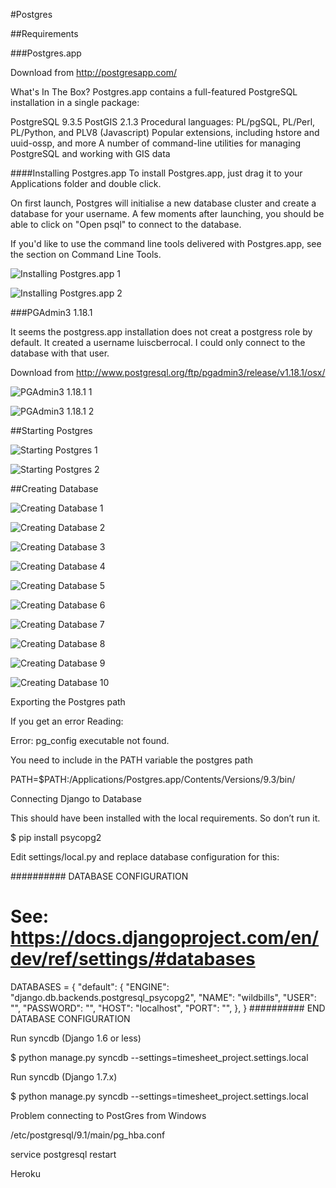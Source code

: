#Postgres

##Requirements

###Postgres.app

Download from http://postgresapp.com/ 

What's In The Box?
Postgres.app contains a full-featured PostgreSQL installation in a single package:

PostgreSQL 9.3.5
PostGIS 2.1.3
Procedural languages: PL/pgSQL, PL/Perl, PL/Python, and PLV8 (Javascript)
Popular extensions, including hstore and uuid-ossp, and more
A number of command-line utilities for managing PostgreSQL and working with GIS data

####Installing Postgres.app
To install Postgres.app, just drag it to your Applications folder and double click.

On first launch, Postgres will initialise a new database cluster and create a database for your username. A few moments after launching, you should be able to click on "Open psql" to connect to the database.

If you'd like to use the command line tools delivered with Postgres.app, see the section on Command Line Tools.


![Installing Postgres.app 1](./images/image057.png "Installing Postgres.app 1")

![Installing Postgres.app 2](./images/image058.png "Installing Postgres.app 2")


###PGAdmin3 1.18.1

It seems the postgress.app installation does not creat a postgress role by default. It created a username luiscberrocal. I could only connect to the database with that user.


Download from http://www.postgresql.org/ftp/pgadmin3/release/v1.18.1/osx/


![PGAdmin3 1.18.1 1](./images/image059.png "PGAdmin3 1.18.1 1")

![PGAdmin3 1.18.1 2](./images/image060.png "PGAdmin3 1.18.1 2")


##Starting Postgres

![Starting Postgres 1](./images/image061.png "Starting Postgres 1")

![Starting Postgres 2](./images/image062.png "Starting Postgres 2")


##Creating Database

![Creating Database 1](./images/image063.png "Creating Database 1")

![Creating Database 2](./images/image064.png "Creating Database 2")

![Creating Database 3](./images/image065.png "Creating Database 3")

![Creating Database 4](./images/image066.png "Creating Database 4")

![Creating Database 5](./images/image067.png "Creating Database 5")

![Creating Database 6](./images/image068.png "Creating Database 6")

![Creating Database 7](./images/image069.png "Creating Database 7")

![Creating Database 8](./images/image070.png "Creating Database 8")

![Creating Database 9](./images/image071.png "Creating Database 9")

![Creating Database 10](./images/image072.png "Creating Database 10")






















Exporting the Postgres path

If you get an error Reading:

Error: pg_config executable not found.

You need to include in the PATH variable the postgres path

PATH=$PATH:/Applications/Postgres.app/Contents/Versions/9.3/bin/

Connecting Django to Database

This should have been installed with the local requirements. So don’t run it. 

$ pip install psycopg2



Edit settings/local.py and replace database configuration for this:

########## DATABASE CONFIGURATION
# See: https://docs.djangoproject.com/en/dev/ref/settings/#databases
DATABASES = {
    "default": {
        "ENGINE": "django.db.backends.postgresql_psycopg2",
        "NAME": "wildbills",
        "USER": "",
        "PASSWORD": "",
        "HOST": "localhost",
        "PORT": "",
    },
}
########## END DATABASE CONFIGURATION


Run syncdb (Django 1.6 or less)

$ python manage.py syncdb --settings=timesheet_project.settings.local











Run syncdb (Django 1.7.x)

$ python manage.py syncdb --settings=timesheet_project.settings.local




Problem connecting to PostGres from Windows



/etc/postgresql/9.1/main/pg_hba.conf



service postgresql restart


Heroku
